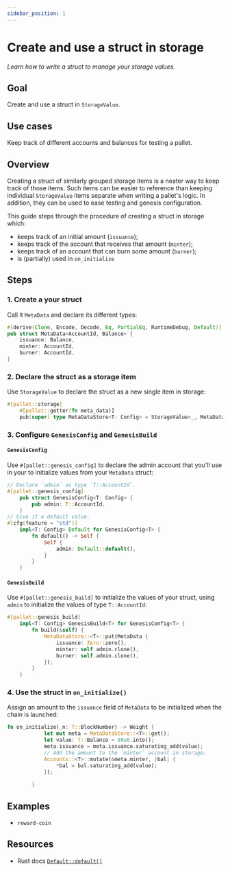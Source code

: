 ```yaml
---
sidebar_position: 1
---
```


# Create and use a struct in storage

_Learn how to write a struct to manage your storage values._

## Goal

Create and use a struct in `StorageValue`.

## Use cases

Keep track of different accounts and balances for testing a pallet.

## Overview

Creating a struct of similarly grouped storage items is a neater way to keep track of those items. Such items can be
easier to reference than keeping individual `StorageValue` items separate when writing a pallet's logic. 
In addition, they can be used to ease testing and genesis configuration. 

This guide steps through the procedure of creating a struct in storage which:
- keeps track of an initial amount (`issuance`);
- keeps track of the account that receives that amount (`minter`);
- keeps track of an account that can burn some amount (`burner`);
- is (partially) used in `on_initialize`

## Steps

### 1. Create a your struct 

Call it `MetaData` and declare its different types: 

```rust
#[derive(Clone, Encode, Decode, Eq, PartialEq, RuntimeDebug, Default)]
pub struct MetaData<AccountId, Balance> {
	issuance: Balance,
	minter: AccountId,
	burner: AccountId,
}
```

### 2. Declare the struct as a storage item

Use `StorageValue` to declare the struct as a new single item in storage:

```rust
#[pallet::storage]
	#[pallet::getter(fn meta_data)]
	pub(super) type MetaDataStore<T: Config> = StorageValue<_, MetaData<T::AccountId, T::Balance>, ValueQuery>;
```

### 3. Configure `GenesisConfig` and `GenesisBuild`

#### `GenesisConfig`

Use `#[pallet::genesis_config]` to declare the admin account that you'll use in your to 
initialize values from your `MetaData` struct:

```rust
// Declare `admin` as type `T::AccountId`.
#[pallet::genesis_config]
	pub struct GenesisConfig<T: Config> {
		pub admin: T::AccountId,
	}
// Give it a default value.
#[cfg(feature = "std")]
	impl<T: Config> Default for GenesisConfig<T> {
		fn default() -> Self {
			Self {
				admin: Default::default(),
			}
		}
	}
```

#### `GenesisBuild`

Use `#[pallet::genesis_build]` to initialize the values of your struct, using `admin` to initialize the values
of type `T::AccountId`:   

```rust
#[pallet::genesis_build]
	impl<T: Config> GenesisBuild<T> for GenesisConfig<T> {
		fn build(&self) {
			MetaDataStore::<T>::put(MetaData {
				issuance: Zero::zero(),
				minter: self.admin.clone(),
				burner: self.admin.clone(),
			});
		}
	}
```

### 4. Use the struct in `on_initialize()`

Assign an amount to the `issuance` field of `MetaData` to be initialized when the chain is launched:

```rust
fn on_initialize(_n: T::BlockNumber) -> Weight {
			let mut meta = MetaDataStore::<T>::get();
			let value: T::Balance = 50u8.into();
			meta.issuance = meta.issuance.saturating_add(value);
            // Add the amount to the `minter` account in storage.
			Accounts::<T>::mutate(&meta.minter, |bal| {
				*bal = bal.saturating_add(value);
			});
			
		}
```

## Examples

- `reward-coin`

## Resources

- Rust docs [`Default::default()`](https://substrate.dev/rustdocs/v3.0.0/sp_std/default/trait.Default.html)